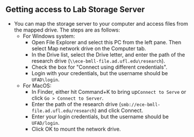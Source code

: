 ## Getting access to Lab Storage Server
* You can map the storage server to your computer and access files from the mapped drive. The steps are as follows:
  * For Windows system:
    * Open File Explorer and select this PC from the left pane. Then select Map network drive on the Computer tab.
    * In the Drive list, select the Drive letter, and enter the path of the research drive (`\\ece-bmll-file.ad.ufl.edu\research`).
    * Check the box for "Connect using different credentials".
    * Login with your credentials, but the username should be `UFAD\login`.
  * For MacOS:
    * In Finder, either hit Command+K to bring up`Connect to Serve` or click `Go > Connect to Server`.
    * Enter the path of the research drive (`smb://ece-bmll-file.ad.ufl.edu/research`) and click Connect.
    * Enter your login credentials, but the username should be `UFAD/login`.
    * Click OK to mount the network drive.
